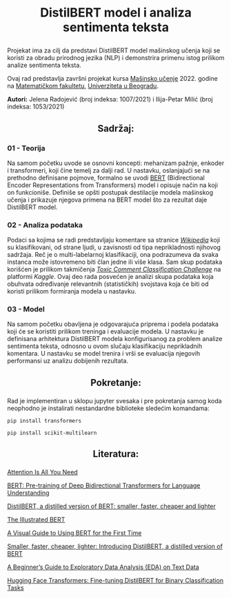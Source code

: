 # <p align = "center">DistilBERT model i analiza sentimenta teksta</p> 

Projekat ima za cilj da predstavi DistilBERT model mašinskog učenja koji se koristi za obradu prirodnog jezika (NLP) i demonstrira primenu istog prilikom analize sentimenta teksta.

Ovaj rad predstavlja završni projekat kursa [Mašinsko učenje](http://ml.matf.bg.ac.rs) 2022. godine na [Matematičkom fakultetu](http://www.matf.bg.ac.rs/), [Univerziteta u Beogradu](https://bg.ac.rs/).

**Autori:** Jelena Radojević (broj indeksa: 1007/2021) i Ilija-Petar Milić (broj indeksa: 1053/2021)



## <p align = "center">Sadržaj:</p> 

### 01 - Teorija

Na samom početku uvode se osnovni koncepti: mehanizam pažnje, enkoder i transformeri, koji čine temelj za dalji rad. U nastavku, oslanjajući se na prethodno definisane pojmove, formalno se uvodi [BERT](https://en.wikipedia.org/wiki/BERT_(language_model)) (Bidirectional Encoder Representations from Transformers) model i opisuje način na koji on funkcioniše. Definiše se opšti postupak destilacije modela mašinskog učenja i prikazuje njegova primena na BERT model što za rezultat daje DistilBERT model.

### 02 - Analiza podataka

Podaci sa kojima se radi predstavljaju komentare sa stranice [*Wikipedia*](https://www.wikipedia.org/) koji su klasifikovani, od strane ljudi, u zavisnosti od tipa neprikladnosti njihovog sadržaja. Reč je o multi-labelarnoj klasifikaciji, ona podrazumeva da svaka instanca može istovremeno biti član jedne ili više klasa. Sam skup podataka korišćen je prilikom takmičenja [*Toxic Comment Classification Challenge*](https://www.kaggle.com/c/jigsaw-toxic-comment-classification-challenge/) na platformi *Kaggle*. Ovaj deo rada posvećen je analizi skupa podataka koja obuhvata određivanje relevantnih (statističkih) svojstava koja će biti od koristi prilikom formiranja modela u nastavku.


### 03 - Model

Na samom početku obavljena je odgovarajuća priprema i podela podataka koji će se koristiti prilikom treninga i evaluacije modela. U nastavku je definisana arhitektura DistilBERT modela konfigurisanog za problem analize sentimenta teksta, odnosno u ovom slučaju klasifikaciju neprikladnih komentara. U nastavku se model trenira i vrši se evaluacija njegovih performansi uz analizu dobijenih rezultata.


## <p align = "center">Pokretanje:</p> 
Rad je implementiran u sklopu jupyter svesaka i pre pokretanja samog koda neophodno je instalirati nestandardne biblioteke sledećim komandama:

`pip install transformers`

`pip install scikit-multilearn`



## <p align = "center">Literatura:</p> 

[Attention Is All You Need](https://arxiv.org/pdf/1706.03762.pdf)

[BERT: Pre-training of Deep Bidirectional Transformers for Language Understanding](https://arxiv.org/pdf/1810.04805v2.pdf)

[DistilBERT, a distilled version of BERT: smaller, faster, cheaper and lighter](https://arxiv.org/pdf/1910.01108.pdf)

[The Illustrated BERT](https://jalammar.github.io/illustrated-bert/)

[A Visual Guide to Using BERT for the First Time](https://jalammar.github.io/a-visual-guide-to-using-bert-for-the-first-time/)

[Smaller, faster, cheaper, lighter: Introducing DistilBERT, a distilled version of BERT](https://medium.com/huggingface/distilbert-8cf3380435b5)

[A Beginner’s Guide to Exploratory Data Analysis (EDA) on Text Data](https://www.analyticsvidhya.com/blog/2020/04/beginners-guide-exploratory-data-analysis-text-data/)

[Hugging Face Transformers: Fine-tuning DistilBERT for Binary Classification Tasks](https://towardsdatascience.com/hugging-face-transformers-fine-tuning-distilbert-for-binary-classification-tasks-490f1d192379)



